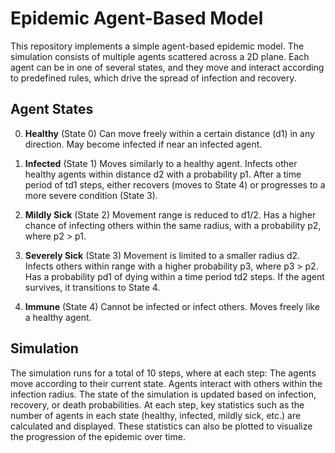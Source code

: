 # Epidemic Agent-Based Model
This repository implements a simple agent-based epidemic model. The simulation consists of multiple agents scattered across a 2D plane. Each agent can be in one of several states, and they move and interact according to predefined rules, which drive the spread of infection and recovery.

## Agent States
0. **Healthy** (State 0)
Can move freely within a certain distance (d1) in any direction.
May become infected if near an infected agent.

1. **Infected** (State 1)
Moves similarly to a healthy agent.
Infects other healthy agents within distance d2 with a probability p1.
After a time period of td1 steps, either recovers (moves to State 4) or progresses to a more severe condition (State 3).

2. **Mildly Sick** (State 2)
Movement range is reduced to d1/2.
Has a higher chance of infecting others within the same radius, with a probability p2, where p2 > p1.

3. **Severely Sick** (State 3)
Movement is limited to a smaller radius d2.
Infects others within range with a higher probability p3, where p3 > p2.
Has a probability pd1 of dying within a time period td2 steps. If the agent survives, it transitions to State 4.

4. **Immune** (State 4)
Cannot be infected or infect others.
Moves freely like a healthy agent.

## Simulation
The simulation runs for a total of 10 steps, where at each step:
The agents move according to their current state.
Agents interact with others within the infection radius.
The state of the simulation is updated based on infection, recovery, or death probabilities.
At each step, key statistics such as the number of agents in each state (healthy, infected, mildly sick, etc.) are calculated and displayed. These statistics can also be plotted to visualize the progression of the epidemic over time.

